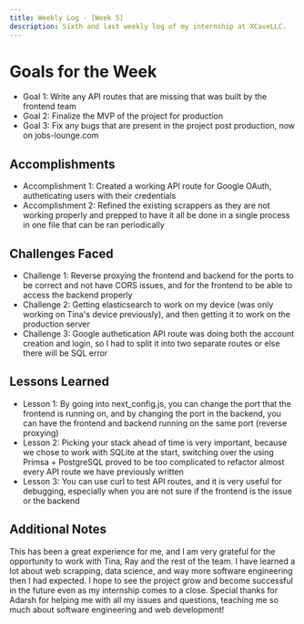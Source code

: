 ```yaml
---
title: Weekly Log - [Week 5]
description: Sixth and last weekly log of my internship at XCaveLLC.
---
```

# Goals for the Week

- Goal 1: Write any API routes that are missing that was built by the frontend team
- Goal 2: Finalize the MVP of the project for production
- Goal 3: Fix any bugs that are present in the project post production, now on jobs-lounge.com

## Accomplishments

- Accomplishment 1: Created a working API route for Google OAuth, autheticating users with their credentials 
- Accomplishment 2: Refined the existing scrappers as they are not working properly and prepped to have it all be done in a single process in one file that can be ran periodically

## Challenges Faced

- Challenge 1: Reverse proxying the frontend and backend for the ports to be correct and not have CORS issues, and for the frontend to be able to access the backend properly 
- Challenge 2: Getting elasticsearch to work on my device (was only working on Tina's device previously), and then getting it to work on the production server
- Challenge 3: Google authetication API route was doing both the account creation and login, so I had to split it into two separate routes or else there will be SQL error

## Lessons Learned

- Lesson 1: By going into next_config.js, you can change the port that the frontend is running on, and by changing the port in the backend, you can have the frontend and backend running on the same port (reverse proxying)
- Lesson 2: Picking your stack ahead of time is very important, because we chose to work with SQLite at the start, switching over the using Primsa + PostgreSQL proved to be too complicated to refactor almost every API route we have previously written
- Lesson 3: You can use curl to test API routes, and it is very useful for debugging, especially when you are not sure if the frontend is the issue or the backend

## Additional Notes

This has been a great experience for me, and I am very grateful for the opportunity to work with Tina, Ray and the rest of the team. I have learned a lot about web scrapping, data science, and way more software engineering then I had expected. I hope to see the project grow and become successful in the future even as my internship comes to a close. Special thanks for Adarsh for helping me with all my issues and questions, teaching me so much about software engineering and web development!